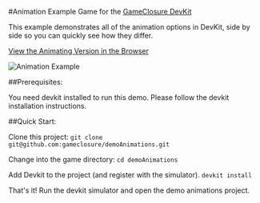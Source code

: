 #Animation Example Game for the [GameClosure DevKit](http://gameclosure.com)

This example demonstrates all of the animation options in DevKit, side by side
so you can quickly see how they differ.

[View the Animating Version in the Browser](http://storage.googleapis.com/devkit-modules/animations/index.html)

![Animation Example](http://storage.googleapis.com/devkit-modules/animations/animation_screenshot.png)


##Prerequisites:

You need devkit installed to run this demo. Please follow the devkit
installation instructions.


##Quick Start:

Clone this project:
`git clone git@github.com:gameclosure/demoAnimations.git`

Change into the game directory:
`cd demoAnimations`

Add Devkit to the project (and register with the simulator).
`devkit install`

That's it! Run the devkit simulator and open the demo animations project.

